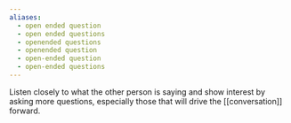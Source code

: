 ```yaml
---
aliases:
  - open ended question
  - open ended questions
  - openended questions
  - openended question
  - open-ended question
  - open-ended questions
---
```


Listen closely to what the other person is saying and show interest by asking more questions, especially those that will drive the [[conversation]] forward.